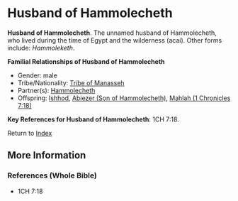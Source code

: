 # Husband of Hammolecheth
**Husband of Hammolecheth**. 
The unnamed husband of Hammolecheth, who lived during the time of Egypt and the wilderness (acai). 
Other forms include: 
*Hammoleketh*. 




**Familial Relationships of Husband of Hammolecheth**


* Gender: male
* Tribe/Nationality: [Tribe of Manasseh](../../../groups/md/acai/Manasseh.md)
* Partner(s): [Hammolecheth](Hammolecheth.md)
* Offspring: [Ishhod](Ishhod.md), [Abiezer (Son of Hammolecheth)](Abiezer.3.md), [Mahlah (1 Chronicles 7:18)](Mahlah.2.md)




**Key References for Husband of Hammolecheth**: 
1CH 7:18. 






Return to [Index](00-Index.md)

## More Information

### References (Whole Bible)

* 1CH 7:18



